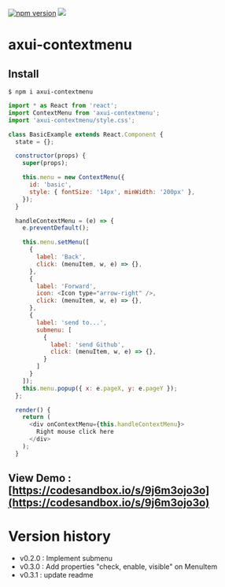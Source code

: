 [![npm version](https://badge.fury.io/js/axui-contextmenu.svg)](https://badge.fury.io/js/axui-contextmenu)
[![](https://img.shields.io/npm/dm/axui-contextmenu.svg)](https://www.npmjs.com/package/axui-contextmenu)

# axui-contextmenu

## Install

```
$ npm i axui-contextmenu
```

```js
import * as React from 'react';
import ContextMenu from 'axui-contextmenu';
import 'axui-contextmenu/style.css';

class BasicExample extends React.Component {
  state = {};

  constructor(props) {
    super(props);

    this.menu = new ContextMenu({
      id: 'basic',
      style: { fontSize: '14px', minWidth: '200px' },
    });
  }

  handleContextMenu = (e) => {
    e.preventDefault();

    this.menu.setMenu([
      {
        label: 'Back',
        click: (menuItem, w, e) => {},
      },
      {
        label: 'Forward',
        icon: <Icon type="arrow-right" />,
        click: (menuItem, w, e) => {},
      },
      {
        label: 'send to...',
        submenu: [
          {
            label: 'send Github',
            click: (menuItem, w, e) => {},
          }
        ]
      }
    ]);
    this.menu.popup({ x: e.pageX, y: e.pageY });
  };

  render() {
    return (
      <div onContextMenu={this.handleContextMenu}>
        Right mouse click here
      </div>
    );
  }

```

## View Demo : [https://codesandbox.io/s/9j6m3ojo3o](https://codesandbox.io/s/9j6m3ojo3o)

# Version history

- v0.2.0 : Implement submenu
- v0.3.0 : Add properties "check, enable, visible" on MenuItem
- v0.3.1 : update readme
